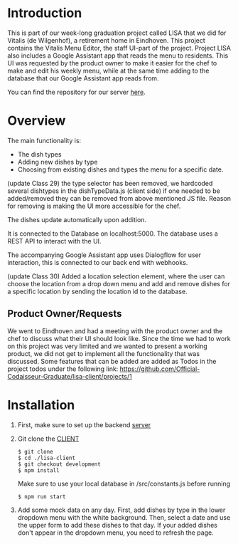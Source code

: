 # Introduction 
This is part of our week-long graduation project called LISA that we did for Vitalis (de Wilgenhof), a retirement home in Eindhoven. This project contains the Vitalis Menu Editor, the staff UI-part of the project. Project LISA also includes a Google Assistant app that reads the menu to residents. This UI was requested by the product owner to make it easier for the chef to make and edit his weekly menu, while at the same time adding to the database that our Google Assistant app reads from. 

You can find the repository for our server [here](https://github.com/Official-Codaisseur-Graduate/lisa-server).

# Overview

The main functionality is: 
* The dish types
* Adding new dishes by type
* Choosing from existing dishes and types the menu for a specific date.

(update Class 29) the type selector has been removed, we hardcoded several dishtypes in the dishTypeData.js (client side) if one needed to be added/removed they can be removed from above mentioned JS file. Reason for removing is making the UI more accessible for the chef.

The dishes update automatically upon addition.

It is connected to the Database on localhost:5000. The database uses a REST API to interact with the UI.

The accompanying Google Assistant app uses Dialogflow for user interaction, this is connected to our back end with webhooks.

(update Class 30) Added a location selection element, where the user can choose the location from a drop down menu and add and remove dishes for a specific location by sending the location id to the database.

## Product Owner/Requests
We went to Eindhoven and had a meeting with the product owner and the chef to discuss what their UI should look like. Since the time we had to work on this project was very limited and we wanted to present a working product, we did not get to implement all the functionality that was discussed. Some features that can be added are added as Todos in the project todos under the following link: https://github.com/Official-Codaisseur-Graduate/lisa-client/projects/1

# Installation
1) First, make sure to set up the backend [server](https://github.com/Official-Codaisseur-Graduate/lisa-server)

2) Git clone the [CLIENT](https://github.com/Official-Codaisseur-Graduate/lisa-client)
    ```
    $ git clone
    $ cd ./lisa-client
    $ git checkout development
    $ npm install
    ```
    Make sure to use your local database in /src/constants.js before running
    ```
    $ npm run start
    ```

3) Add some mock data on any day. First, add dishes by type in the lower dropdown menu with the white background. Then, select a date and use the upper form to add these dishes to that day. If your added dishes don't appear in the dropdown menu, you need to refresh the page.
